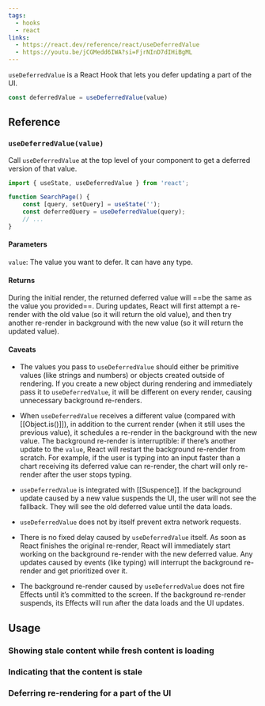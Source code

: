 ```yaml
---
tags:
  - hooks
  - react
links:
  - https://react.dev/reference/react/useDeferredValue
  - https://youtu.be/jCGMedd6IWA?si=FjrNInD7dIHiBgML
---
```

`useDeferredValue` is a React Hook that lets you defer updating a part of the UI.

```js
const deferredValue = useDeferredValue(value)
```
## Reference 

### `useDeferredValue(value)`

Call `useDeferredValue` at the top level of your component to get a deferred version of that value.

```js
import { useState, useDeferredValue } from 'react';

function SearchPage() {  
	const [query, setQuery] = useState(''); 
	const deferredQuery = useDeferredValue(query);  
	// ...
}
```
#### Parameters
`value`: The value you want to defer. It can have any type.

#### Returns
During the initial render, the returned deferred value will ==be the same as the value you provided==. During updates, React will first attempt a re-render with the old value (so it will return the old value), and then try another re-render in background with the new value (so it will return the updated value).

#### Caveats 
- The values you pass to `useDeferredValue` should either be primitive values (like strings and numbers) or objects created outside of rendering. If you create a new object during rendering and immediately pass it to `useDeferredValue`, it will be different on every render, causing unnecessary background re-renders.

- When `useDeferredValue` receives a different value (compared with [[Object.is()]]), in addition to the current render (when it still uses the previous value), it schedules a re-render in the background with the new value. The background re-render is interruptible: if there’s another update to the `value`, React will restart the background re-render from scratch. For example, if the user is typing into an input faster than a chart receiving its deferred value can re-render, the chart will only re-render after the user stops typing.

- `useDeferredValue` is integrated with [[Suspence]]. If the background update caused by a new value suspends the UI, the user will not see the fallback. They will see the old deferred value until the data loads.

- `useDeferredValue` does not by itself prevent extra network requests.

- There is no fixed delay caused by `useDeferredValue` itself. As soon as React finishes the original re-render, React will immediately start working on the background re-render with the new deferred value. Any updates caused by events (like typing) will interrupt the background re-render and get prioritized over it.

- The background re-render caused by `useDeferredValue` does not fire Effects until it’s committed to the screen. If the background re-render suspends, its Effects will run after the data loads and the UI updates.
## Usage 
### Showing stale content while fresh content is loading
### Indicating that the content is stale
### Deferring re-rendering for a part of the UI 
